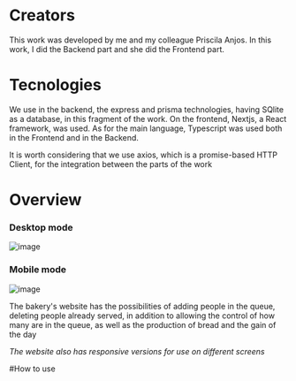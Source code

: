 # Creators

<p>This work was developed by me and my colleague <a href="https://github.com/Prianjss" style="text-decoration: none">Priscila Anjos</a>. In this work, I did the Backend part and she did the Frontend part.</p>

# Tecnologies 

<p>We use in the backend, the express and prisma technologies, having SQlite as a database, in this fragment of the work. On the frontend, Nextjs, a React framework, was used. As for the main language, Typescript was used both in the Frontend and in the Backend.</p>
<p>It is worth considering that we use axios, which is a promise-based HTTP Client, for the integration between the parts of the work</p>

# Overview

### Desktop mode
![image](https://github.com/EnderZerobl/Lapadarie/assets/151107969/99fd6340-6c26-4d9b-8a6d-f06b01228895)

### Mobile mode
![image](https://github.com/EnderZerobl/Lapadarie/assets/151107969/b5867563-49b8-4501-91c7-3697a6000c4e)

<p>The bakery's website has the possibilities of adding people in the queue, deleting people already served, in addition to allowing the control of how many are in the queue, as well as the production of bread and the gain of the day</p>
<p style="font-style:italic;">The website also has responsive versions for use on different screens</p>

#How to use



